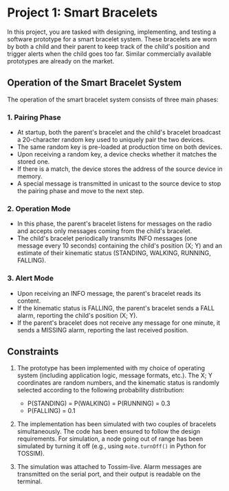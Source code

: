 # Project 1: Smart Bracelets

In this project, you are tasked with designing, implementing, and testing a software prototype for a smart bracelet system. These bracelets are worn by both a child and their parent to keep track of the child's position and trigger alerts when the child goes too far. Similar commercially available prototypes are already on the market.

## Operation of the Smart Bracelet System

The operation of the smart bracelet system consists of three main phases:

### 1. Pairing Phase

- At startup, both the parent's bracelet and the child's bracelet broadcast a 20-character random key used to uniquely pair the two devices.
- The same random key is pre-loaded at production time on both devices.
- Upon receiving a random key, a device checks whether it matches the stored one.
- If there is a match, the device stores the address of the source device in memory.
- A special message is transmitted in unicast to the source device to stop the pairing phase and move to the next step.

### 2. Operation Mode

- In this phase, the parent's bracelet listens for messages on the radio and accepts only messages coming from the child's bracelet.
- The child's bracelet periodically transmits INFO messages (one message every 10 seconds) containing the child's position (X; Y) and an estimate of their kinematic status (STANDING, WALKING, RUNNING, FALLING).

### 3. Alert Mode

- Upon receiving an INFO message, the parent's bracelet reads its content.
- If the kinematic status is FALLING, the parent's bracelet sends a FALL alarm, reporting the child's position (X; Y).
- If the parent's bracelet does not receive any message for one minute, it sends a MISSING alarm, reporting the last received position.

## Constraints

1. The prototype has been implemented with my choice of operating system (including application logic, message formats, etc.). The X; Y coordinates are random numbers, and the kinematic status is randomly selected according to the following probability distribution:
   - P(STANDING) = P(WALKING) = P(RUNNING) = 0.3
   - P(FALLING) = 0.1

2. The implementation has been simulated with two couples of bracelets simultaneously. The code has been ensured to follow the design requirements. For simulation, a node going out of range has been simulated by turning it off (e.g., using `mote.turnOff()` in Python for TOSSIM).

3. The simulation was attached to Tossim-live. Alarm messages are transmitted on the serial port, and their output is readable on the terminal.
